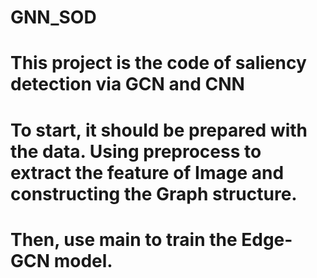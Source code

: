 # GNN_SOD
# This project is the code of saliency detection via GCN and CNN
# To start, it should be prepared with the data. Using preprocess to extract the feature of Image and constructing the Graph structure.
# Then, use main to train the Edge-GCN model.
